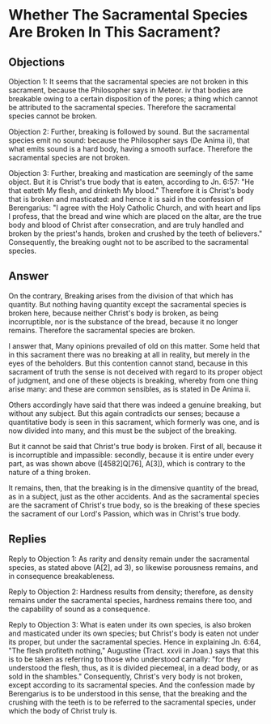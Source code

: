 # Whether The Sacramental Species Are Broken In This Sacrament?

## Objections

Objection 1: It seems that the sacramental species are not broken in this sacrament, because the Philosopher says in Meteor. iv that bodies are breakable owing to a certain disposition of the pores; a thing which cannot be attributed to the sacramental species. Therefore the sacramental species cannot be broken.

Objection 2: Further, breaking is followed by sound. But the sacramental species emit no sound: because the Philosopher says (De Anima ii), that what emits sound is a hard body, having a smooth surface. Therefore the sacramental species are not broken.

Objection 3: Further, breaking and mastication are seemingly of the same object. But it is Christ's true body that is eaten, according to Jn. 6:57: "He that eateth My flesh, and drinketh My blood." Therefore it is Christ's body that is broken and masticated: and hence it is said in the confession of Berengarius: "I agree with the Holy Catholic Church, and with heart and lips I profess, that the bread and wine which are placed on the altar, are the true body and blood of Christ after consecration, and are truly handled and broken by the priest's hands, broken and crushed by the teeth of believers." Consequently, the breaking ought not to be ascribed to the sacramental species.

## Answer

On the contrary, Breaking arises from the division of that which has quantity. But nothing having quantity except the sacramental species is broken here, because neither Christ's body is broken, as being incorruptible, nor is the substance of the bread, because it no longer remains. Therefore the sacramental species are broken.

I answer that, Many opinions prevailed of old on this matter. Some held that in this sacrament there was no breaking at all in reality, but merely in the eyes of the beholders. But this contention cannot stand, because in this sacrament of truth the sense is not deceived with regard to its proper object of judgment, and one of these objects is breaking, whereby from one thing arise many: and these are common sensibles, as is stated in De Anima ii.

Others accordingly have said that there was indeed a genuine breaking, but without any subject. But this again contradicts our senses; because a quantitative body is seen in this sacrament, which formerly was one, and is now divided into many, and this must be the subject of the breaking.

But it cannot be said that Christ's true body is broken. First of all, because it is incorruptible and impassible: secondly, because it is entire under every part, as was shown above ([4582]Q[76], A[3]), which is contrary to the nature of a thing broken.

It remains, then, that the breaking is in the dimensive quantity of the bread, as in a subject, just as the other accidents. And as the sacramental species are the sacrament of Christ's true body, so is the breaking of these species the sacrament of our Lord's Passion, which was in Christ's true body.

## Replies

Reply to Objection 1: As rarity and density remain under the sacramental species, as stated above (A[2], ad 3), so likewise porousness remains, and in consequence breakableness.

Reply to Objection 2: Hardness results from density; therefore, as density remains under the sacramental species, hardness remains there too, and the capability of sound as a consequence.

Reply to Objection 3: What is eaten under its own species, is also broken and masticated under its own species; but Christ's body is eaten not under its proper, but under the sacramental species. Hence in explaining Jn. 6:64, "The flesh profiteth nothing," Augustine (Tract. xxvii in Joan.) says that this is to be taken as referring to those who understood carnally: "for they understood the flesh, thus, as it is divided piecemeal, in a dead body, or as sold in the shambles." Consequently, Christ's very body is not broken, except according to its sacramental species. And the confession made by Berengarius is to be understood in this sense, that the breaking and the crushing with the teeth is to be referred to the sacramental species, under which the body of Christ truly is.